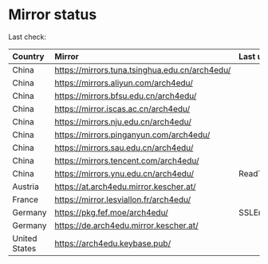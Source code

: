<script src="./time.js"></script>
# Mirror status
Last check: <script type="text/javascript">localize(1666946230.3432374);</script>

|Country|Mirror|Last update|
|:------|:-----|:----------|
|China|https://mirrors.tuna.tsinghua.edu.cn/arch4edu/|<script type="text/javascript">localize(1666939584);</script>|
|China|https://mirrors.aliyun.com/arch4edu/|<script type="text/javascript">localize(1666853275);</script>|
|China|https://mirrors.bfsu.edu.cn/arch4edu/|<script type="text/javascript">localize(1666896379);</script>|
|China|https://mirror.iscas.ac.cn/arch4edu/|<script type="text/javascript">localize(1666896379);</script>|
|China|https://mirrors.nju.edu.cn/arch4edu/|<script type="text/javascript">localize(1666853275);</script>|
|China|https://mirrors.pinganyun.com/arch4edu/|<script type="text/javascript">localize(1666896379);</script>|
|China|https://mirrors.sau.edu.cn/arch4edu/|<script type="text/javascript">localize(1650446957);</script>|
|China|https://mirrors.tencent.com/arch4edu/|<script type="text/javascript">localize(1666896379);</script>|
|China|https://mirrors.ynu.edu.cn/arch4edu/|ReadTimeout|
|Austria|https://at.arch4edu.mirror.kescher.at/|<script type="text/javascript">localize(1666896379);</script>|
|France|https://mirror.lesviallon.fr/arch4edu/|<script type="text/javascript">localize(1666896379);</script>|
|Germany|https://pkg.fef.moe/arch4edu/|SSLError|
|Germany|https://de.arch4edu.mirror.kescher.at/|<script type="text/javascript">localize(1666896379);</script>|
|United States|https://arch4edu.keybase.pub/|<script type="text/javascript">localize(1666896379);</script>|

<script src="./tablefilter/tablefilter.js"></script>
<script src="./table.js"></script>